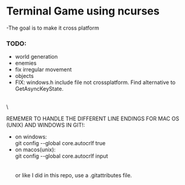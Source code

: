 # Terminal Game using ncurses

-The goal is to make it cross platform

### TODO:
- world generation
- enemies
- fix irregular movement
- objects
- FIX: windows.h include file not crossplatform. Find alternative to GetAsyncKeyState.

\
\

REMEMER TO HANDLE THE DIFFERENT LINE ENDINGS FOR MAC OS (UNIX) AND WINDOWS IN GIT!:
- on windows:\
git config --global core.autocrlf true
- on macos(unix):\
git config --global core.autocrlf input \
\
\
or like I did in this repo, use a .gitattributes file.

